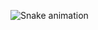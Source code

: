 ![Snake animation]( https://github.com/whallet445/whallet445/blob/output/github-contribution-grid-snake.svg )
